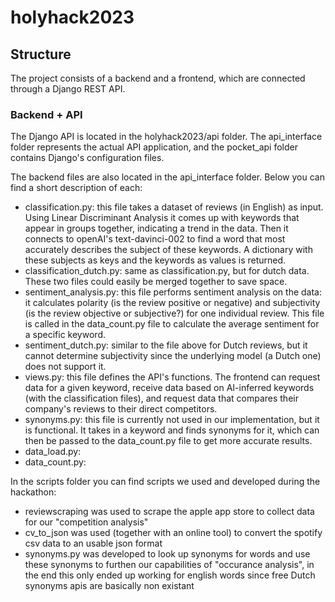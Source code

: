 # holyhack2023
## Structure
The project consists of a backend and a frontend, which are connected through a Django REST API. 

### Backend + API
The Django API is located in the holyhack2023/api folder. The api_interface folder represents the actual API application, and the pocket_api folder contains Django's configuration files.

The backend files are also located in the api_interface folder. Below you can find a short description of each:
- classification.py: this file takes a dataset of reviews (in English) as input. Using Linear Discriminant Analysis it comes up with keywords that appear in groups together, indicating a trend in the data. Then it connects to openAI's text-davinci-002 to find a word that most accurately describes the subject of these keywords. A dictionary with these subjects as keys and the keywords as values is returned.
- classification_dutch.py: same as classification.py, but for dutch data. These two files could easily be merged together to save space.
- sentiment_analysis.py: this file performs sentiment analysis on the data: it calculates polarity (is the review positive or negative) and subjectivity (is the review objective or subjective?) for one individual review. This file is called in the data_count.py file to calculate the average sentiment for a specific keyword.
- sentiment_dutch.py: similar to the file above for Dutch reviews, but it cannot determine subjectivity since the underlying model (a Dutch one) does not support it. 
- views.py: this file defines the API's functions. The frontend can request data for a given keyword, receive data based on AI-inferred keywords (with the classification files), and request data that compares their company's reviews to their direct competitors. 
- synonyms.py: this file is currently not used in our implementation, but it is functional. It takes in a keyword and finds synonyms for it, which can then be passed to the data_count.py file to get more accurate results.
- data_load.py: 
- data_count.py:



In the scripts folder you can find scripts we used and developed during the hackathon:
- reviewscraping was used to scrape the apple app store to collect data for our "competition analysis"
- cv_to_json was used (together with an online tool) to convert the spotify csv data to an usable json format
- synonyms.py was developed to look up synonyms for words and use these synonyms to furthen our capabilities of "occurance analysis", in the end this only   ended up working for english words since free Dutch synonyms apis are basically non existant

